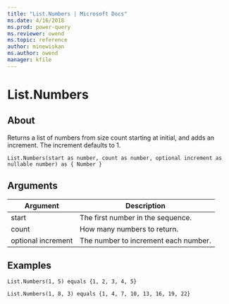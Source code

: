 ```yaml
---
title: "List.Numbers | Microsoft Docs"
ms.date: 4/16/2018
ms.prod: power-query
ms.reviewer: owend
ms.topic: reference
author: minewiskan
ms.author: owend
manager: kfile
---
```

# List.Numbers

  
## About  
Returns a list of numbers from size count starting at initial, and adds an increment.  The increment defaults to 1.  
  
```  
List.Numbers(start as number, count as number, optional increment as nullable number) as { Number }  
```  
  
## Arguments  
  
|Argument|Description|  
|------------|---------------|  
|start|The first number in the sequence.|  
|count|How many numbers to return.|  
|optional increment|The number to increment each number.|  
  
## Examples  
  
```  
List.Numbers(1, 5) equals {1, 2, 3, 4, 5}  
```  
  
```  
List.Numbers(1, 8, 3) equals {1, 4, 7, 10, 13, 16, 19, 22}  
```  
